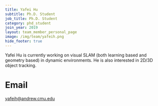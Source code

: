 ```yaml
---
title: Yafei Hu
subtitle: Ph.D. Student
job_title: Ph.D. Student
category: phd_student
join_year: 2019
layout: team_member_personal_page
image: /img/team/yafeih.png
hide_footer: true
---
```


Yafei Hu is currently working on visual SLAM (both learning based and geometry based) in dynamic environments. He is also interested in 2D/3D object tracking.

# Email #
yafeih@andrew.cmu.edu

